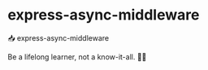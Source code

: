 # express-async-middleware

📥 express-async-middleware

<!-- INSPIRATIONAL_QUOTE_START -->
Be a lifelong learner, not a know-it-all.
🧑‍💻
<!-- INSPIRATIONAL_QUOTE_END -->
